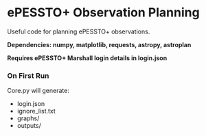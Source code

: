 # ePESSTO+ Observation Planning

Useful code for planning ePESSTO+ observations.

**Dependencies: numpy, matplotlib, requests, astropy, astroplan**

**Requires ePESSTO+ Marshall login details in login.json**

### On First Run
Core.py will generate:
* login.json
* ignore_list.txt
* graphs/
* outputs/
